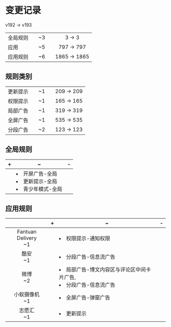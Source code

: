 # 变更记录

v192 -> v193

||||||
|-|:-:|:-:|:-:|:-:|
|全局规则||~3||3 -> 3|
|应用||~5||797 -> 797|
|应用规则||~6||1865 -> 1865|

## 规则类别

||||||
|-|:-:|:-:|:-:|:-:|
|更新提示||~1||209 -> 209|
|权限提示||~1||165 -> 165|
|局部广告||~1||319 -> 319|
|全屏广告||~1||535 -> 535|
|分段广告||~2||123 -> 123|

## 全局规则

|+|~|-|
|-|-|-|
||<li>开屏广告-全局<li>更新提示-全局<li>青少年模式-全局||

## 应用规则

||+|~|-|
|:-:|-|-|-|
|Fantuan Delivery<br>~1||<li>权限提示-通知权限||
|酷安<br>~1||<li>分段广告-信息流广告||
|微博<br>~2||<li>局部广告-博文内容区与评论区中间卡片广告,<li>分段广告-信息流广告||
|小蚁摄像机<br>~1||<li>全屏广告-弹窗广告||
|志愿汇<br>~1||<li>更新提示||
